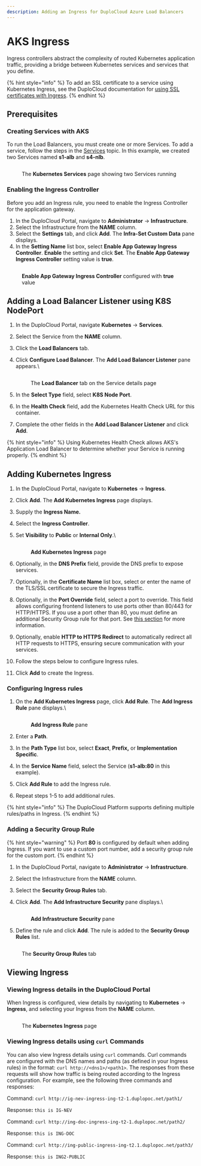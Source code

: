 ```yaml
---
description: Adding an Ingress for DuploCloud Azure Load Balancers
---
```


# AKS Ingress

Ingress controllers abstract the complexity of routed Kubernetes application traffic, providing a bridge between Kubernetes services and services that you define.

{% hint style="info" %}
To add an SSL certificate to a service using Kubernetes Ingress, see the DuploCloud documentation for [using SSL certificates with Ingress](https://docs.duplocloud.com/docs/overview-2/prerequisites/import-ssl-certificates).
{% endhint %}

## Prerequisites

### Creating Services with AKS

To run the Load Balancers, you must create one or more Services. To add a service, follow the steps in the [Services](../../../overview-2/azure-services/containers-and-services/#adding-a-duplocloud-service) topic. In this example, we created two Services named **s1-alb** and **s4-nlb**.&#x20;

<figure><img src="../../../.gitbook/assets/services patched (1).png" alt=""><figcaption><p>The <strong>Kubernetes Services</strong> page showing two Services running </p></figcaption></figure>

### Enabling the Ingress Controller

Before you add an Ingress rule, you need to enable the Ingress Controller for the application gateway.

1. In the DuploCloud Portal, navigate to **Administrator** -> **Infrastructure**.
2. Select the Infrastructure from the **NAME** column.
3. Select the **Settings** tab, and click **Add**. The **Infra-Set Custom Data** pane displays.
4. In the **Setting Name** list box, select **Enable App Gateway Ingress Controller**. **Enable** the setting and click **Set**. The **Enable App Gateway Ingress Controller** setting value is **true**.

<figure><img src="../../../.gitbook/assets/Azure_Ingress_1.png" alt=""><figcaption><p><strong>Enable App Gateway Ingress Controller</strong> configured with <strong>true</strong> value</p></figcaption></figure>

## Adding a Load Balancer Listener using K8S NodePort

1. In the DuploCloud Portal, navigate **Kubernetes** -> **Services**.
2. Select the Service from the **NAME** column.
3. Click the **Load Balancers** tab.
4.  Click **Configure Load Balancer**. The **Add Load Balancer Listener** pane appears.\


    <figure><img src="../../../.gitbook/assets/configure LB.png" alt=""><figcaption><p>The <strong>Load Balancer</strong> tab on the Service details page</p></figcaption></figure>
5. In the **Select Type** field, select **K8S Node Port**.&#x20;
6. In the **Health Check** field, add the Kubernetes Health Check URL for this container.&#x20;
7. Complete the other fields in the **Add Load Balancer Listener** and click **Add**.

{% hint style="info" %}
Using Kubernetes Health Check allows AKS's Application Load Balancer to determine whether your Service is running properly.&#x20;
{% endhint %}

## Adding Kubernetes Ingress

1. In the DuploCloud Portal, navigate to **Kubernetes** -> **Ingress**.
2. Click **Add**. The **Add Kubernetes Ingress** page displays.
3. Supply the **Ingress Name.**
4. Select the **Ingress Controller**.
5.  Set **Visibility** to **Public** or **Internal Only**.\


    <figure><img src="../../../.gitbook/assets/new azure ingress.png" alt=""><figcaption><p><strong>Add Kubernetes Ingress</strong> page</p></figcaption></figure>
6. Optionally, in the **DNS Prefix** field, provide the DNS prefix to expose services.
7. Optionally, in the **Certificate Name** list box, select or enter the name of the TLS/SSL certificate to secure the Ingress traffic.
8. Optionally, in the **Port Override** field, select a port to override. This field allows configuring frontend listeners to use ports other than 80/443 for HTTP/HTTPS. If you use a port other than 80, you must define an additional Security Group rule for that port. See [this section](./#adding-a-security-group-rule-for-a-port-value-other-than-80) for more information.
9. Optionally, enable **HTTP to HTTPS Redirect** to automatically redirect all HTTP requests to HTTPS, ensuring secure communication with your services.
10. Follow the steps below to configure Ingress rules.
11. Click **Add** to create the Ingress.

### Configuring Ingress rules

1.  On the **Add Kubernetes Ingress** page, click **Add Rule**. The **Add Ingress Rule** pane displays.\


    <div align="left"><figure><img src="../../../.gitbook/assets/AKS_Ingress_add_ALB.png" alt=""><figcaption><p><strong>Add Ingress Rule</strong> pane</p></figcaption></figure></div>
2. Enter a **Path**.
3. In the **Path Type** list box, select **Exact**, **Prefix,** or **Implementation Specific**.
4. In the **Service Name** field, select the Service (**s1-alb:80** in this example).&#x20;
5. Click **Add Rule** to add the Ingress rule.
6. Repeat steps 1-5 to add additional rules.&#x20;

{% hint style="info" %}
The DuploCloud Platform supports defining multiple rules/paths in Ingress.
{% endhint %}

### Adding a Security Group Rule

{% hint style="warning" %}
Port **80** is configured by default when adding Ingress. If you want to use a custom port number, add a security group rule for the custom port.&#x20;
{% endhint %}

1. In the DuploCloud Portal, navigate to **Administrator** -> **Infrastructure**.
2. Select the Infrastructure from the **NAME** column.
3. Select the **Security Group Rules** tab.&#x20;
4.  Click **Add**. The **Add Infrastructure Security** pane displays.\


    <div align="left"><figure><img src="../../../.gitbook/assets/addazuresc.png" alt=""><figcaption><p><strong>Add Infrastructure Security</strong> pane</p></figcaption></figure></div>
5. Define the rule and click **Add**. The rule is added to the **Security Group Rules** list.

<figure><img src="../../../.gitbook/assets/addazuresc2.png" alt=""><figcaption><p>The <strong>Security Group Rules</strong> tab</p></figcaption></figure>

## Viewing Ingress

### Viewing Ingress details in the DuploCloud Portal

When Ingress is configured, view details by navigating to **Kubernetes** -> **Ingress**, and selecting your Ingress from the **NAME** column.

<figure><img src="../../../.gitbook/assets/ingress patched.png" alt=""><figcaption><p>The <strong>Kubernetes Ingress</strong> page</p></figcaption></figure>

### Viewing Ingress details using `curl` Commands

You can also view Ingress details using `curl` commands. Curl commands are configured with the DNS names and paths (as defined in your Ingress rules) in the format: `curl http://<dns1>/<path1>`. The responses from these requests will show how traffic is being routed according to the Ingress configuration. For example, see the following three commands and responses:

Command: `curl http://ig-nev-ingress-ing-t2-1.duplopoc.net/path1/`

Respons&#x65;**:** `this is IG-NEV`

Command: `curl http://ing-doc-ingress-ing-t2-1.duplopoc.net/path2/`

Response: `this is ING-DOC`

Command: `curl http://ing-public-ingress-ing-t2.1.duplopoc.net/path3/`

Response: `this is ING2-PUBLIC`
